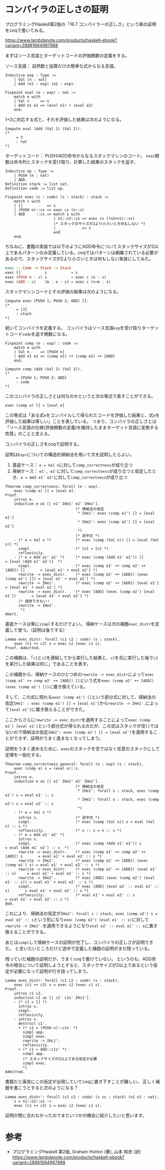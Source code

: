 # コンパイラの正しさの証明

  プログラミングHaskell第2版の「16.7 コンパイラーの正しさ」という章の証明をcoqで書いてみる。

  https://www.lambdanote.com/products/haskell-ebook?variant=28881684987988

  まずはソース言語とターゲットコードの評価関数の定義をする。

  ソース言語：
  自然数と加算だけの簡単な式からなる言語。

  ```coq
  Inductive exp : Type :=
      | Val (n : nat)
      | Add (e1 : exp) (e2 : exp).

  Fixpoint eval (e : exp) : nat :=
      match e with
      | Val n     => n
      | Add e1 e2 => (eval e1) + (eval e2)
      end.
  ```

  1+2に対応する式と、それを評価した結果は次のようになる。

  ```
  Compute eval (Add (Val 1) (Val 2)).
  (*
       = 3
       : nat
  *)
  ```

  ターゲットコード：
  PUSH/ADD命令からなるスタックマシンのコード。
  `exec`関数は命令列とスタックを受け取り、計算した結果のスタックを返す。

  ```coq
  Inductive op : Type :=
      | PUSH (n : nat)
      | ADD.
  Definition stack := list nat.
  Definition code := list op.

  Fixpoint exec (c : code) (s : stack) : stack :=
      match c with
      | []           => s
      | (PUSH n)::cs => exec cs (n::s)
      | ADD     ::cs => match s with
                        | n1::n2::ss => exec cs ((n2+n1)::ss)
                        (* スタックのサイズが2より小さいとき何もしない *)
                        | _          => s
                        end
      end.
  ```

  ちなみに、書籍の実装では以下のようにADD命令についてスタックサイズが2以上であるパターンのみ定義している。coqではパターンは網羅されている必要があるので、スタックサイズが2より小さいときは何もしない実装にしてみた。

  ```haskell
  exec :: Code -> Stack -> Stack
  exec []           s           = s
  exec (PUSH n : c) s           = exec c (n : s)
  exec (ADD : c)    (m : n : s) = exec c (n+m : s)
  ```

  スタックマシンコードとその評価の結果は次のようになる。

  ```
  Compute exec [PUSH 1; PUSH 2; ADD] [].
  (*
       = [3]
       : stack
  *)
  ```

  続いてコンパイラを定義する。
  コンパイラはソース言語`exp`を受け取りターゲットコード`code`を返す関数になる。

  ```coq
  Fixpoint comp (e : exp) : code :=
      match e with
      | Val n     => [PUSH n]
      | Add e1 e2 => (comp e1) ++ (comp e2) ++ [ADD]
      end.

  Compute comp (Add (Val 1) (Val 2)).
  (*
       = [PUSH 1; PUSH 2; ADD]
       : code
  *)
  ```

  このコンパイラの正しさとは何なのかというと次の等式で表すことができる。

  ```
  exec (comp e) [] = [eval e]
  ```

  この等式は「ある式`e`をコンパイルして得られたコードを評価した結果と、式`e`を評価した結果は等しい」ことを表している。
  つまり、コンパイラの正しさとは「ソース言語の仕様(評価関数の定義)を維持したままターゲット言語に変換する性質」のことと言える。

  コンパイラの正しさをcoqで証明する。

  証明は`Expr`についての構造的帰納法を用いて次を証明したらよい。
  1. 基底ケース：
   `e = Val n`に対して`comp_correctness`が成り立つ
  2. 帰納ケース：
   `e1', e2'`に対して`comp_correctness`が成り立つと仮定したとき、`e = Add e1' e2'`に対して`comp_correctness`が成り立つ

  ```coq
  Theorem comp_correctness: forall (e : exp),
      exec (comp e) [] = [eval e].
  Proof.
      intros e.
      induction e as [| e1' IHe1' e2' IHe2'].
                                  (* 帰納法の仮定
                                   * IHe1': exec (comp e1') [] = [eval e1']
                                   * IHe2': exec (comp e2') [] = [eval e2']
                                   *)
                                  (* 途中式 *)
      - (* e = Val n *)           (* exec (comp (Val n)) [] = [eval (Val n)] *)
        simpl.                    (* [n] = [n] *)
        reflexivity.
      - (* e = Add e1' e2' *)     (* exec (comp (Add e1' e2')) []                  = [eval (Add e1' e2')]  *)
        simpl.                    (* exec (comp e1' ++ comp e2' ++ [ADD]) []       = [eval e1' + eval e2'] *)
        rewrite -> exec_distr.    (* exec (comp e2' ++ [ADD]) (exec (comp e1') []) = [eval e1' + eval e2'] *)
        rewrite -> IHe1'.         (* exec (comp e2' ++ [ADD]) [eval e1']           = [eval e1' + eval e2'] *)
        rewrite -> exec_distr.    (* exec [ADD] (exec (comp e2') [eval e1'])       = [eval e1' + eval e2'] *)
        (* 適用できない！
        rewrite -> IHe2'.
         *)
  Abort.
  ```

  基底ケースは単に`simpl`するだけでよい。
  帰納ケースは次の補題`exec_distr`を定義して使う。（証明は後でする）

  ```coq
  Lemma exec_distr: forall (c1 c2 : code) (s : stack),
      exec (c1 ++ c2) s = exec c2 (exec c1 s).
  Proof. Admitted.
  ```

  この補題は、「`c1`と`c2`を連結してから実行した結果と、`c1`を先に実行した後で`c2`を実行した結果は同じ」であることを表す。

  この補題から、帰納ケースのひとつめの`rewrite -> exec_distr`によって`exec (comp e1' ++ comp e2' ++ [ADD]) []`という式を`exec (comp e2' ++ [ADD]) (exec (comp e1') [])`に置き換えている。

  そして、この式に現れる`exec (comp e1') []`という部分式に対して、帰納法の仮定`IHe1' : exec (comp e1') [] = [eval e1']`から`rewrite -> IHe1'.`によって`[eval e1']`に置き換えることができた。

  ここからさらに`rewrite -> exec_distr`を適用することによって`exec (comp e2') [eval e1']`という部分式が得られるのだが、この式はスタックが空`[]`ではないので帰納法の仮定`IHe2': exec (comp e2') [] = [eval e2']`を適用することができず、証明がうまく進まなくなってしまう。

  証明をうまく進めるために、`exec`のスタックを空ではなく任意のスタックにして定理を一般化する。

  ```coq
  Theorem comp_correctness_general: forall (e : exp) (s : stack),
      exec (comp e) s = (eval e)::s.
  Proof.
      intros e.
      induction e as [| e1' IHe1' e2' IHe2'].
                                  (* 帰納法の仮定
                                   * IHe1': forall s : stack, exec (comp e1') s = eval e1' :: s
                                   * IHe2': forall s : stack, exec (comp e2') s = eval e2' :: s
                                   *)
      - (* e = Val n *)
        intros s.                 (* 途中式 *)
        simpl.                    (* exec (comp (Val n)) s = eval (Val n) :: s *)
        reflexivity.              (* n :: s = n :: s *)
      - (* e = Add e1' e2' *)
        intros s.
        simpl.                    (* exec (comp (Add e1' e2')) s                  = eval (Add e1' e2') :: s  *)
        rewrite -> exec_distr.    (* exec (comp e1' ++ comp e2' ++ [ADD]) s       = eval e1' + eval e2' :: s *)
        rewrite -> IHe1'.         (* exec (comp e2' ++ [ADD]) (exec (comp e1') s) = eval e1' + eval e2' :: s *)
        rewrite -> exec_distr.    (* exec (comp e2' ++ [ADD]) (eval e1' :: s)     = eval e1' + eval e2' :: s *)
        rewrite -> IHe2'.         (* exec [ADD] (exec (comp e2') (eval e1' :: s)) = eval e1' + eval e2' :: s *)
        simpl.                    (* exec [ADD] (eval e2' :: eval e1' :: s)       = eval e1' + eval e2' :: s *)
        reflexivity.              (* eval e1' + eval e2' :: s                     = eval e1' + eval e2' :: s *)
  Qed.
  ```

  これにより、帰納法の仮定が`IHe2': forall s : stack, exec (comp e2') s = eval e2' :: s`という形になり`exec (comp e2') (eval e1' :: s)`に対して`rewrite -> IHe2'.`を適用できるようになり`eval e2' :: eval e1' :: s`に書き換えることができる。

  あとは`simpl`して帰納ケースの証明が完了し、コンパイラの正しさが証明できた。
  と言いたいところだけど途中で定義した補題の証明がまだ残っている。

  残っていた補題の証明だが、うまくcoqで書けていない。
  というのも、ADD命令の場合について証明しようとすると、スタックサイズが2以上であるという仮定が必要になって証明が行き詰ってしまう。

  ```coq
  Lemma exec_distr: forall (c1 c2 : code) (s : stack),
      exec (c1 ++ c2) s = exec c2 (exec c1 s).
  Proof.
      intros c1 c2.
      induction c1 as [| c1' c1s' IHc1'].
      - (* c1 = [] *)
        intros s.
        simpl.
        reflexivity.
      - intros s.
        destruct c1'.
        + (* c1 = (PUSH n)::c1s' *)
          simpl app.
          simpl exec.
          rewrite -> IHc1'.
          reflexivity.
        + (* c1 = ADD::c1s' *)
          simpl app.
          (* スタックサイズが2以上である仮定が必要
          simpl exec.
          *)
  Admitted.
  ```

  書籍だと唐突にこの仮定が出現していてcoqに書き下すことが難しい。
  正しく補題を書こうとすると次のようになる？

  ```coq
  Lemma exec_distr': forall (c1 c2 : code) (s ss : stack) (n1 n2 : nat),
      s = n1::n2::ss ->
      exec (c1 ++ c2) s = exec c2 (exec c1 s).
  ```
  
  証明が間に合わなかったのでまたいつかの機会に紹介したいと思います。

# 参考
- プログラミングHaskell 第2版, Graham Hutton (著), 山本 和彦 (訳)
https://www.lambdanote.com/products/haskell-ebook?variant=28881684987988
